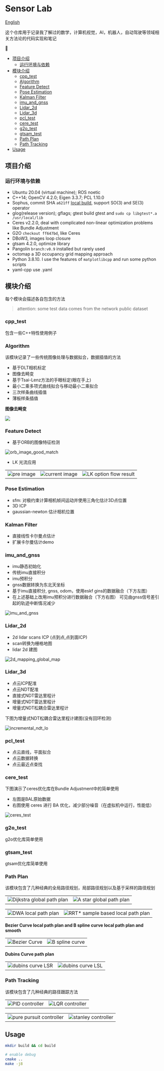 # Sensor Lab <!-- omit in toc -->

[English](./README.md)

这个仓库用于记录我了解过的数学，计算机视觉，AI，机器人，自动驾驶等领域相关方法论的代码实现和笔记

:construction:

- [项目介绍](#项目介绍)
  - [运行环境与依赖](#运行环境与依赖)
- [模块介绍](#模块介绍)
  - [cpp\_test](#cpp_test)
  - [Algorithm](#algorithm)
  - [Feature Detect](#feature-detect)
  - [Pose Estimation](#pose-estimation)
  - [Kalman Filter](#kalman-filter)
  - [imu\_and\_gnss](#imu_and_gnss)
  - [Lidar\_2d](#lidar_2d)
  - [Lidar\_3d](#lidar_3d)
  - [pcl\_test](#pcl_test)
  - [cere\_test](#cere_test)
  - [g2o\_test](#g2o_test)
  - [gtsam\_test](#gtsam_test)
  - [Path Plan](#path-plan)
  - [Path Tracking](#path-tracking)
- [Usage](#usage)

## 项目介绍

### 运行环境与依赖

- Ubuntu 20.04 (virtual machine); ROS noetic
- C++14; OpenCV 4.2.0; Eigen 3.3.7; PCL 1.10.0
- Sophus, commit SHA `a621ff` [local build](./task/local_build_sophus.md), support SO(3) and SE(3) operator
- glog(release version); gflags; gtest build gtest and `sudo cp libgtest*.a /usr/local/lib`
- Ceres v2.2.0, deal with complicated non-linear optimization problems like Bundle Adjustment
- G2O `checkout ff647bd`, like Ceres
- DBoW3, images loop closure
- gtsam 4.2.0, optimize library
- Pangolin `branch:v0.9` installed but rarely used
- octomap a 3D occupancy grid mapping approach
- Python 3.8.10. I use the features of `matplotlibcpp` and run some python scripts
- yaml-cpp use .yaml

## 模块介绍

每个模块会描述各自包含的方法

> attention: some test data comes from the network public dataset

### cpp_test

包含一些C++特性使用例子

### Algorithm

该模块记录了一些传统图像处理与数据拟合，数据插值的方法

- 基于DLT相机标定
- 图像去畸变
- 基于Tsai-Lenz方法的手眼标定(眼在手上)
- 最小二乘多项式曲线拟合与移动最小二乘拟合
- 三次样条曲线插值
- 薄板样条插值

**图像去畸变**

![](./support_files/image/algorithm/img1.png)

### Feature Detect

- 基于ORB的图像特征检测

![orb_image_good_match](./support_files/image/feature_detect/orb_image_good_match.png)

- LK 光流应用

<table>
    <tr>
        <td ><center><img src="./support_files/image/feature_detect/table1.jpg" >pre image</center></td>
        <td ><center><img src="./support_files/image/feature_detect/table2.jpg"  >current image</center></td>
        <td ><center><img src="./support_files/image/feature_detect/fl_1.png"  >LK option flow result</center></td>
    </tr>
</table>

### Pose Estimation

- sfm: 对极约束计算相机帧间运动并使用三角化估计3D点位置
- 3D ICP
- gaussian-newton 估计相机位置

### Kalman Filter

- 直接线性卡尔曼点估计
- 扩展卡尔曼估计demo

### imu_and_gnss

- imu静态初始化
- 传统imu直接积分
- imu预积分
- gnss数据转换为东北天坐标
- 基于imu直接积分, gnss, odom，使用eskf gins的数据融合（下方左图）
- 在上述基础上改用imu预积分进行数据融合（下方右图） 可见由gnss信号差引起的轨迹中断情况减少

![imu_and_gnss](./support_files/image/imu_and_gnss/imu_and_gnss.png)

### Lidar_2d

- 2d lidar scans ICP (点到点,点到面ICP)
- scan转换为栅格地图
- lidar 2d 建图

![2d_mapping_global_map](./support_files/image/lidar_2d/2d_mapping_global_map.png)

### Lidar_3d

- 点云ICP配准
- 点云NDT配准
- 直接式NDT雷达里程计
- 增量式NDT雷达里程计
- 增量式NDT松耦合雷达里程计

下图为增量式NDT松耦合雷达里程计建图(没有回环检测)

![incremental_ndt_lo](./support_files/image/lidar_3d/incremental_ndt_lo.png)

### pcl_test

- 点云直线，平面拟合
- 点云数据转换
- 点云最近点查找

### cere_test

下图演示了ceres优化库在Bundle Adjustment中的简单使用

- 左图是BAL原始数据
- 右图使用 ceres 进行 BA 优化，减少部分噪音（在虚拟机中运行，性能低）

![ceres_test](./support_files/image/ceres_test/ceres_1.png)


### g2o_test

g2o优化库简单使用

### gtsam_test

gtsam优化库简单使用

### Path Plan

该模块包含了几种经典的全局路径规划，局部路径规划以及基于采样的路径规划

<table>
    <tr>
        <td ><center><img src="./support_files/image/path_plan/dijkstra_demo.png" >Dijkstra global path plan </center></td>
        <td ><center><img src="./support_files/image/path_plan/astar_demo.png"  >A star global path plan</center></td>
    </tr>
</table>

<table>
    <tr>
        <td ><center><img src="./support_files/image/path_plan/dwa_demo.png" >DWA local path plan </center></td>
        <td ><center><img src="./support_files/image/path_plan/rrt_star_demo.png"  >RRT* sample based local path plan</center></td>
    </tr>
</table>

**Bezier Curve local path plan and B spline curve local path plan and smooth**

<table>
    <tr>
        <td ><center><img src="./support_files/image/path_plan/bezier_curve.png" >Bezier Curve </center></td>
        <td ><center><img src="./support_files/image/path_plan/b_spline_demo.png"  >B spline curve </center></td>
    </tr>
</table>

**Dubins Curve path plan**

<table>
    <tr>
        <td ><center><img src="./support_files/image/path_plan/dubins_curve_1.png" >dubins curve LSR </center></td>
        <td ><center><img src="./support_files/image/path_plan/dubins_curve_2.png"  >dubins curve LSL</center></td>
    </tr>
</table>

### Path Tracking

该模块包含了几种经典的路径跟踪方法

<table>
    <tr>
        <td ><center><img src="./support_files/image/path_tracking/pid_demo.png" >PID controller </center></td>
        <td ><center><img src="./support_files/image/path_tracking/lqr_demo.png"  >LQR controller</center></td>
    </tr>
</table>

<table>
    <tr>
        <td ><center><img src="./support_files/image/path_tracking/pure_pursuit_1.png" >pure pursuit controller </center></td>
        <td ><center><img src="./support_files/image/path_tracking/stanley_1.png"  >stanley controller</center></td>
    </tr>
</table>

## Usage

```bash
mkdir build && cd build

# enable debug
cmake ..
make -j8
```
